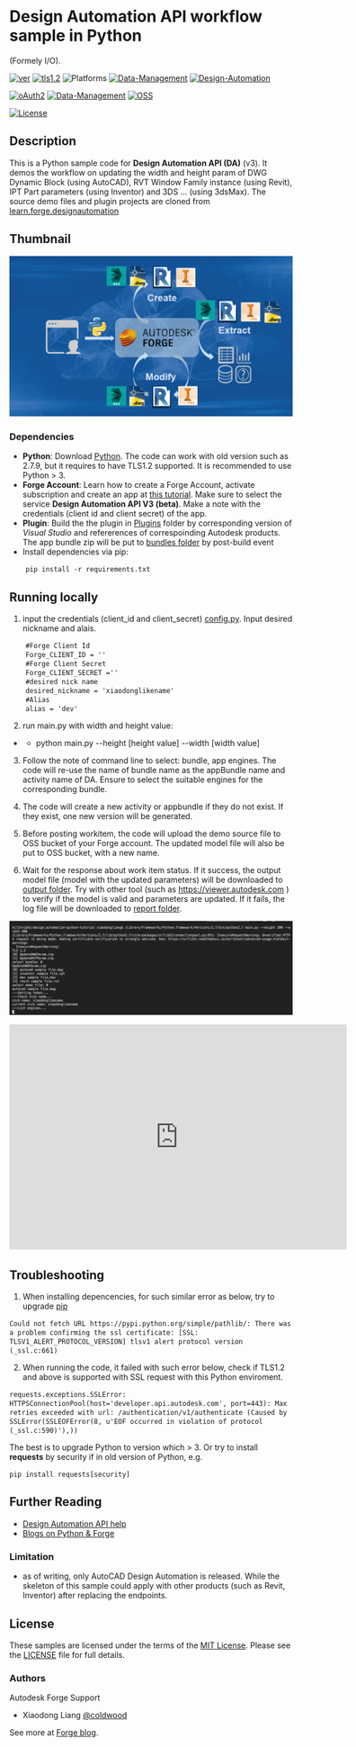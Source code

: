 # Design Automation API workflow sample in Python
(Formely <Desktop Product> I/O).

[![ver](https://img.shields.io/badge/language-python-orange.svg)](https://www.python.org/)
[![tls1.2](https://img.shields.io/badge/TLS-1.2-green.svg)](https://www.ietf.org/rfc/rfc5246.txt)
![Platforms](https://img.shields.io/badge/Web-Windows%20%7C%20MacOS%20%7C%20Linux-lightgray.svg)
[![Data-Management](https://img.shields.io/badge/Data%20Management-v1-green.svg)](https://forge.autodesk.com/en/docs/data/v2/developers_guide/overview/)
[![Design-Automation](https://img.shields.io/badge/Design%20Automation-v3-green.svg)](https://forge.autodesk.com/en/docs/design-automation/v3/reference/http/)

[![oAuth2](https://img.shields.io/badge/oAuth2-v1-green.svg)](http://developer.autodesk.com/)
[![Data-Management](https://img.shields.io/badge/Data%20Management-v1-green.svg)](http://developer.autodesk.com/)
[![OSS](https://img.shields.io/badge/OSS-v2-green.svg)](http://developer.autodesk.com/)

[![License](http://img.shields.io/:license-mit-blue.svg)](http://opensource.org/licenses/MIT)
 

## Description
This is a Python sample code for <b>Design Automation API (DA)</b> (v3). It demos the workflow on updating the width and height param of DWG Dynamic Block (using AutoCAD), RVT Window Family instance (using Revit), IPT Part parameters (using Inventor) and 3DS ... (using 3dsMax). The source demo files and plugin projects are cloned from  [learn.forge.designautomation](https://github.com/Autodesk-Forge/learn.forge.designautomation)

## Thumbnail
![thumbnail](/thumbnail.png)  

### Dependencies
* **Python**: Download [Python](https://www.python.org/downloads/). The code can work with old version such as 2.7.9, but it requires to have TLS1.2 supported. It is recommended to use Python > 3. 
* **Forge Account**: Learn how to create a Forge Account, activate subscription and create an app at [this tutorial](http://learnforge.autodesk.io/#/account/). Make sure to select the service **Design Automation API V3 (beta)**. Make a note with the credentials (client id and client secret) of the app. 
* **Plugin**: Build the the plugin in [Plugins](/plugins) folder by corresponding version of _Visual Studio_ and refererences of correspoinding Autodesk products. The app bundle zip will be put to [bundles folder](/plugins/bundles) by post-build event
* Install dependencies via pip:
```
    pip install -r requirements.txt
```

## Running locally
1. input the credentials (client_id and client_secret) [config.py](/config.py). Input desired nickname and alais. 
```
    #Forge Client Id
    Forge_CLIENT_ID = ''
    #Forge Client Secret
    Forge_CLIENT_SECRET =''
    #desired nick name
    desired_nickname = 'xiaodonglikename'   
    #Alias
    alias = 'dev' 
```
2. run main.py with width and height value:
* * python main.py --height [height value] --width [width value]  

3. Follow the note of command line to select: bundle, app engines. The code will re-use the name of bundle name as the appBundle name and activity name of DA. Ensure to select the suitable engines for the corresponding bundle. 

4. The code will create a new activity or appbundle if they do not exist. If they exist, one new version will be generated. 

5. Before posting workitem, the code will upload the demo source file to OSS bucket of your Forge account. The updated model file will also be put to OSS bucket, with a new name. 

6. Wait for the response about work item status. If it success, the output model file (model with the updated parameters) will be downloaded to [output folder](/output). Try with other tool (such as https://viewer.autodesk.com ) to verify if the model is valid and parameters are updated. If it fails, the log file will be downloaded to [report folder](/report). 

[![Forge Design Automation Python Workflow](/demo.png)](https://www.youtube.com/embed/YvzBaArFbfQ")

<iframe width="600" height="400" src="https://www.youtube.com/embed/YvzBaArFbfQ" frameborder="0" allow="accelerometer; autoplay; encrypted-media; gyroscope; picture-in-picture" allowfullscreen></iframe>

## Troubleshooting

1. When installing depencencies, for such similar error as below, try to upgrade [pip](https://pip.pypa.io/en/stable/installing/)
```
Could not fetch URL https://pypi.python.org/simple/pathlib/: There was a problem confirming the ssl certificate: [SSL: TLSV1_ALERT_PROTOCOL_VERSION] tlsv1 alert protocol version (_ssl.c:661)
```

2. When running the code, it failed with such error below,  check if TLS1.2 and above is supported with SSL request with this Python enviroment. 
```
requests.exceptions.SSLError: HTTPSConnectionPool(host='developer.api.autodesk.com', port=443): Max retries exceeded with url: /authentication/v1/authenticate (Caused by SSLError(SSLEOFError(8, u'EOF occurred in violation of protocol (_ssl.c:590)'),))
```
The best is to upgrade Python to version which > 3. Or try to install **requests** by security if in old version of Python, e.g.
```
pip install requests[security]
```

## Further Reading
* [Design Automation API help](https://forge.autodesk.com/en/docs/design-automation/v3/developers_guide/overview/)
* [Blogs on Python & Forge](https://forge.autodesk.com/categories/python)

### Limitation
* as of writing, only AutoCAD Design Automation is released. While the skeleton of this sample could apply with other products (such as Revit, Inventor) after replacing the endpoints.

 ## License
 These samples are licensed under the terms of the [MIT License](http://opensource.org/licenses/MIT). Please see the [LICENSE](LICENSE) file for full details.

### Authors

Autodesk Forge Support

- Xiaodong Liang [@coldwood](https://twitter.com/coldwood)

See more at [Forge blog](https://forge.autodesk.com/blog).
